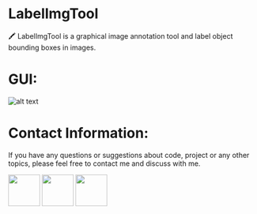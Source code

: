 # LabelImgTool
🖍️ LabelImgTool is a graphical image annotation tool and label object bounding boxes in images.

# GUI:
![alt text](https://github.com/JeffWang0325/LabelImgTool/blob/master/GUI3.0.1.JPG "Logo Title Text 1")

# Contact Information:
If you have any questions or suggestions about code, project or any other topics, please feel free to contact me and discuss with me.

<a href="https://www.linkedin.com/in/tzu-wei-wang-a09707157"><img src="https://lh4.googleusercontent.com/0JP3PWLjk5WWbb58TZ7IRJ2GYlWJ1bRs2Ad5x2gwnbBxEkaEMTqmxNA6QobiE8ofFtUec6JJvukbbKrYFAmM=w996-h968" width="64"></a>
<a href="https://www.youtube.com/channel/UC9nOeQSWp0PQJPtUaZYwQBQ"><img src="https://lh5.googleusercontent.com/Y7pErC5JfqMrYCBEkHhGu2RN0K8bC1MbQxmU_XilfrxIf9ddh9yg1OIxnbbW7_6GyNVCo2ge6W1R3PdtBonO=w1920-h968" width="64"></a>
<a href="https://www.facebook.com/tzuwei.wang.33/"><img src="https://lh6.googleusercontent.com/u1LA022XuqjECgrkmIJMCUQRD0rWrvtmLuODjc9YGYpzgHyCQkbrqaqurWBz1HsP6dJSkh-v5cEOPFgbSfco=w996-h968" width="64"></a>
